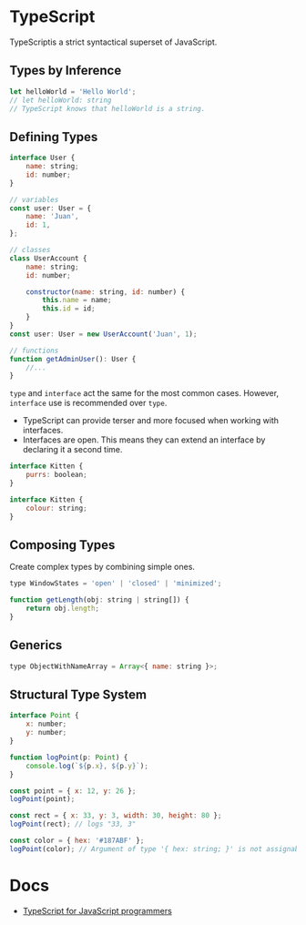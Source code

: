 # TypeScript

TypeScriptis a strict syntactical superset of JavaScript.

## Types by Inference

```js
let helloWorld = 'Hello World';
// let helloWorld: string
// TypeScript knows that helloWorld is a string.
```

## Defining Types

```js
interface User {
	name: string;
	id: number;
}

// variables
const user: User = {
	name: 'Juan',
	id: 1,
};

// classes
class UserAccount {
	name: string;
	id: number;

	constructor(name: string, id: number) {
		this.name = name;
		this.id = id;
	}
}
const user: User = new UserAccount('Juan', 1);

// functions
function getAdminUser(): User {
	//...
}
```

`type` and `interface` act the same for the most common cases. However, `interface` use is recommended over `type`.

- TypeScript can provide terser and more focused when working with interfaces.
- Interfaces are open. This means they can extend an interface by declaring it a second time.

```js
interface Kitten {
	purrs: boolean;
}

interface Kitten {
	colour: string;
}
```

## Composing Types

Create complex types by combining simple ones.

```js
type WindowStates = 'open' | 'closed' | 'minimized';

function getLength(obj: string | string[]) {
	return obj.length;
}
```

## Generics

```js
type ObjectWithNameArray = Array<{ name: string }>;
```

## Structural Type System

```js
interface Point {
	x: number;
	y: number;
}

function logPoint(p: Point) {
	console.log(`${p.x}, ${p.y}`);
}

const point = { x: 12, y: 26 };
logPoint(point);

const rect = { x: 33, y: 3, width: 30, height: 80 };
logPoint(rect); // logs "33, 3"

const color = { hex: '#187ABF' };
logPoint(color); // Argument of type '{ hex: string; }' is not assignable to parameter of type 'Point'.
```

# Docs

- [TypeScript for JavaScript programmers](https://www.typescriptlang.org/docs/handbook/typescript-in-5-minutes.html)
